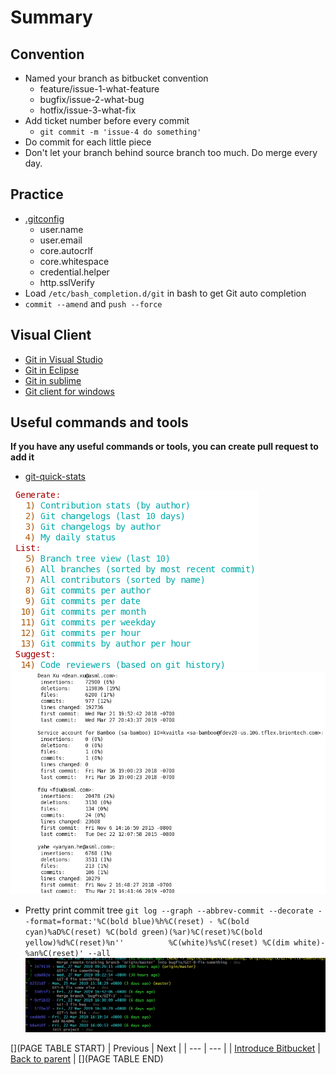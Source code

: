 # Summary

## Convention

- Named your branch as bitbucket convention
  - feature/issue-1-what-feature
  - bugfix/issue-2-what-bug
  - hotfix/issue-3-what-fix
- Add ticket number before every commit
  - `git commit -m 'issue-4 do something'`
- Do commit for each little piece
- Don't let your branch behind source branch too much. Do merge every day.

## Practice

- [.gitconfig](https://git-scm.com/book/en/v2/Customizing-Git-Git-Configuration)
  - user.name
  - user.email
  - core.autocrlf
  - core.whitespace
  - credential.helper
  - http.sslVerify
- Load `/etc/bash_completion.d/git` in bash to get Git auto completion
- `commit --amend` and `push --force`

## Visual Client

- [Git in Visual Studio](https://docs.microsoft.com/zh-cn/azure/devops/repos/git/gitquickstart?view=azure-devops&tabs=visual-studio)
- [Git in Eclipse](https://wiki.eclipse.org/EGit/User_Guide)
- [Git in sublime](https://www.sublimetext.com/docs/3/git_integration.html)
- [Git client for windows](https://git-scm.com/download/win)

## Useful commands and tools

**If you have any useful commands or tools, you can create pull request to add it**

- [git-quick-stats](https://github.com/arzzen/git-quick-stats)

![git-quick-stat-list.png](images/git-quick-stat-list.png)
![git-quick-stat-result.png](images/git-quick-stat-result.png)

- Pretty print commit tree
`git log --graph --abbrev-commit --decorate --format=format:'%C(bold blue)%h%C(reset) - %C(bold cyan)%aD%C(reset) %C(bold green)(%ar)%C(reset)%C(bold yellow)%d%C(reset)%n''          %C(white)%s%C(reset) %C(dim white)- %an%C(reset)' --all`
![command-pretty-tree.png](images/command-pretty-tree.png)

[](PAGE TABLE START)
| Previous | Next |
| --- | --- |
| [Introduce Bitbucket](4-Bitbucket.md) | [Back to parent](.) |
[](PAGE TABLE END)

